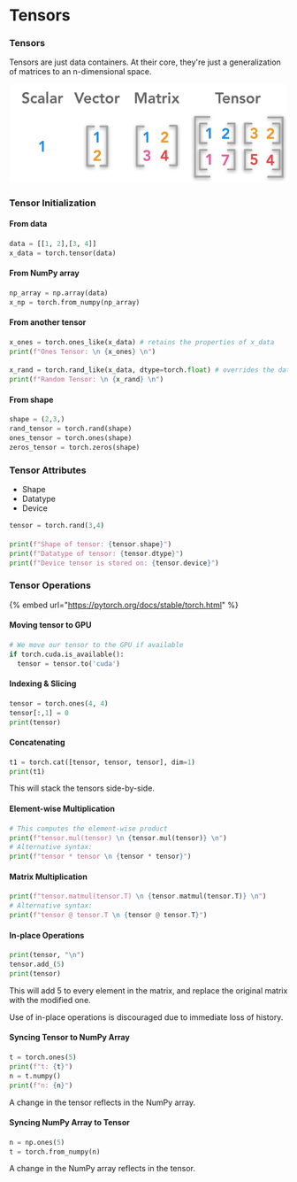 # Tensors

### Tensors

Tensors are just data containers. At their core, they're just a generalization of matrices to an n-dimensional space.

![Distinction between various data containers.](../.gitbook/assets/image%20%281%29.png)

### Tensor Initialization

#### From data

```python
data = [[1, 2],[3, 4]]
x_data = torch.tensor(data)
```

#### From NumPy array

```python
np_array = np.array(data)
x_np = torch.from_numpy(np_array)
```

#### From another tensor

```python
x_ones = torch.ones_like(x_data) # retains the properties of x_data
print(f"Ones Tensor: \n {x_ones} \n")

x_rand = torch.rand_like(x_data, dtype=torch.float) # overrides the datatype of x_data
print(f"Random Tensor: \n {x_rand} \n")
```

#### **From shape**

```python
shape = (2,3,)
rand_tensor = torch.rand(shape)
ones_tensor = torch.ones(shape)
zeros_tensor = torch.zeros(shape)
```

### **Tensor Attributes**

* Shape
* Datatype
* Device

```python
tensor = torch.rand(3,4)

print(f"Shape of tensor: {tensor.shape}")
print(f"Datatype of tensor: {tensor.dtype}")
print(f"Device tensor is stored on: {tensor.device}")
```

### Tensor Operations

{% embed url="https://pytorch.org/docs/stable/torch.html" %}

#### Moving tensor to GPU

```python
# We move our tensor to the GPU if available
if torch.cuda.is_available():
  tensor = tensor.to('cuda')
```

#### Indexing & Slicing

```python
tensor = torch.ones(4, 4)
tensor[:,1] = 0
print(tensor)
```

#### Concatenating

```python
t1 = torch.cat([tensor, tensor, tensor], dim=1)
print(t1)
```

This will stack the tensors side-by-side.

#### Element-wise Multiplication

```python
# This computes the element-wise product
print(f"tensor.mul(tensor) \n {tensor.mul(tensor)} \n")
# Alternative syntax:
print(f"tensor * tensor \n {tensor * tensor}")
```

#### Matrix Multiplication

```python
print(f"tensor.matmul(tensor.T) \n {tensor.matmul(tensor.T)} \n")
# Alternative syntax:
print(f"tensor @ tensor.T \n {tensor @ tensor.T}")
```

#### In-place Operations

```python
print(tensor, "\n")
tensor.add_(5)
print(tensor)
```

This will add 5 to every element in the matrix, and replace the original matrix with the modified one.

Use of in-place operations is discouraged due to immediate loss of history.

#### Syncing Tensor to NumPy Array

```python
t = torch.ones(5)
print(f"t: {t}")
n = t.numpy()
print(f"n: {n}")
```

A change in the tensor reflects in the NumPy array.

#### Syncing NumPy Array to Tensor

```python
n = np.ones(5)
t = torch.from_numpy(n)
```

A change in the NumPy array reflects in the tensor.

